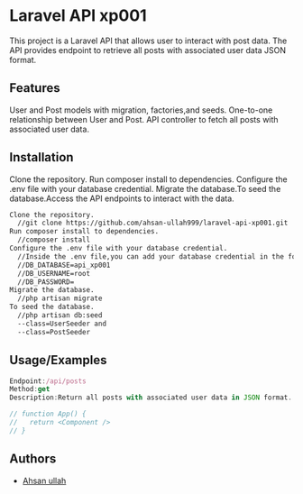 
# Laravel API xp001

This project is a Laravel API that allows user to interact with post data.
The API provides endpoint to retrieve all posts with associated user data JSON format.


## Features

User and Post models with migration, factories,and seeds.
One-to-one relationship between User and Post.
API controller to fetch all posts with associated user data.


## Installation

Clone the repository.
Run composer install to dependencies.
Configure the .env file with your database credential.
Migrate the database.To seed the database.Access the API endpoints to interact with the data.

```bash
Clone the repository.
  //git clone https://github.com/ahsan-ullah999/laravel-api-xp001.git
Run composer install to dependencies.  
  //composer install
Configure the .env file with your database credential.  
  //Inside the .env file,you can add your database credential in the following format:
  //DB_DATABASE=api_xp001
  //DB_USERNAME=root
  //DB_PASSWORD= 
Migrate the database.  
  //php artisan migrate
To seed the database.  
  //php artisan db:seed
  --class=UserSeeder and
  --class=PostSeeder
```
## Usage/Examples

```javascript
Endpoint:/api/posts
Method:get
Description:Return all posts with associated user data in JSON format.

// function App() {
//   return <Component />
// }
```


## Authors

- [Ahsan ullah](https://github.com/ahsan-ullah999)



